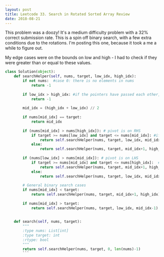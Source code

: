 ```yaml
---
layout: post
title: Leetcode 33. Search in Rotated Sorted Array Review
date: 2018-08-21
---
```


This problem was a doozy! It's a medium difficulty problem with a 32% correct submission rate. This is a spin off binary search, with a few extra conditions due to the rotations. I'm posting this one, because it took a me a while to figure out.
<!--break-->

My edge cases were on the bounds on low and high - I had to check if they were greater than or equal to these values.

```python
class Solution(object):
    def searchHelper(self, nums, target, low_idx, high_idx):
        if not nums:  #case 0: there is no elements in nums
            return -1
        
        if low_idx > high_idx: #if the pointers have passed each other, not in the array
            return -1
        
        mid_idx = (high_idx + low_idx) // 2
        
        if nums[mid_idx] == target:
            return mid_idx
        
        if (nums[mid_idx] > nums[high_idx]): # pivot is on RHS
            if target >= nums[low_idx] and target <= nums[mid_idx]: #if it's in the range of the LHS
                return self.searchHelper(nums, target, low_idx, mid_idx-1) #check the LHS
            else:
                return self.searchHelper(nums, target, mid_idx+1, high_idx) #check the RHS
        
        if (nums[low_idx] > nums[mid_idx]): # pivot is on LHS
            if target >= nums[mid_idx] and target <= nums[high_idx]:  #if it's in the range of the RHS
                return self.searchHelper(nums, target, mid_idx+1, high_idx) # check the RHS
            else:
                return self.searchHelper(nums, target, low_idx, mid_idx-1) # check the LHS
        
        # General binary search cases
        if nums[mid_idx] < target:
            return self.searchHelper(nums, target, mid_idx+1, high_idx)
        
        if nums[mid_idx] > target:
            return self.searchHelper(nums, target, low_idx, mid_idx-1)
        
        
    def search(self, nums, target):
        """
        :type nums: List[int]
        :type target: int
        :rtype: bool
        """
        return self.searchHelper(nums, target, 0, len(nums)-1)
        ```